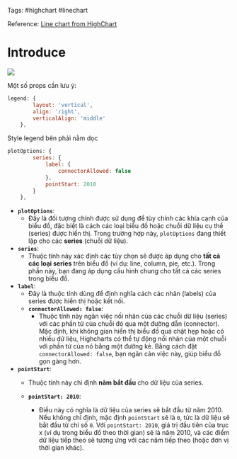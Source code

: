 Tags: #highchart #linechart

Reference: [Line chart from HighChart](https://www.highcharts.com/demo/highcharts/line-chart)

# Introduce

![](https://www.highcharts.com/demo/images/samples/highcharts/demo/line-chart/thumbnail-brand-light.svg)


Một số props cần lưu ý:

```js
legend: {
        layout: 'vertical',
        align: 'right',
        verticalAlign: 'middle'
    },
```

Style legend bên phải nằm dọc

```js
plotOptions: {
        series: {
            label: {
                connectorAllowed: false
            },
            pointStart: 2010
        }
    },
```

- **`plotOptions`**:
    - Đây là đối tượng chính được sử dụng để tùy chỉnh các khía cạnh của biểu đồ, đặc biệt là cách các loại biểu đồ hoặc chuỗi dữ liệu cụ thể (series) được hiển thị. Trong trường hợp này, `plotOptions` đang thiết lập cho các **series** (chuỗi dữ liệu).
- **`series`**:
    - Thuộc tính này xác định các tùy chọn sẽ được áp dụng cho **tất cả các loại series** trên biểu đồ (ví dụ: line, column, pie, etc.). Trong phần này, bạn đang áp dụng cấu hình chung cho tất cả các series trong biểu đồ.
- **`label`**:
    - Đây là thuộc tính dùng để định nghĩa cách các nhãn (labels) của series được hiển thị hoặc kết nối.
    - **`connectorAllowed: false`**:
        - Thuộc tính này ngăn việc nối nhãn của các chuỗi dữ liệu (series) với các phần tử của chuỗi đó qua một đường dẫn (connector). Mặc định, khi không gian hiển thị biểu đồ quá chật hẹp hoặc có nhiều dữ liệu, Highcharts có thể tự động nối nhãn của một chuỗi với phần tử của nó bằng một đường kẻ. Bằng cách đặt `connectorAllowed: false`, bạn ngăn cản việc này, giúp biểu đồ gọn gàng hơn.
- **`pointStart`**:
    - Thuộc tính này chỉ định **năm bắt đầu** cho dữ liệu của series.
        
    - **`pointStart: 2010`**:
        - Điều này có nghĩa là dữ liệu của series sẽ bắt đầu từ năm 2010. Nếu không chỉ định, mặc định `pointStart` sẽ là `0`, tức là dữ liệu sẽ bắt đầu từ chỉ số `0`. Với `pointStart: 2010`, giá trị đầu tiên của trục x (ví dụ trong biểu đồ theo thời gian) sẽ là năm 2010, và các điểm dữ liệu tiếp theo sẽ tương ứng với các năm tiếp theo (hoặc đơn vị thời gian khác).
    